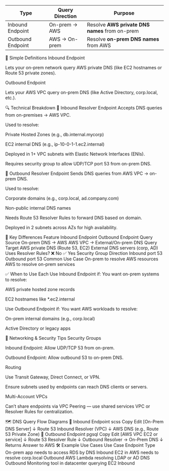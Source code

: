 | **Type**          | **Query Direction** | **Purpose**                                    |
| ----------------- | ------------------- | ---------------------------------------------- |
| Inbound Endpoint  | On-prem → AWS       | Resolve **AWS private DNS names** from on-prem |
| Outbound Endpoint | AWS → On-prem       | Resolve **on-prem DNS names** from AWS         |

🧠 Simple Definitions
Inbound Endpoint

Lets your on-prem network query AWS private DNS (like EC2 hostnames or Route 53 private zones).

Outbound Endpoint

Lets your AWS VPC query on-prem DNS (like Active Directory, corp.local, etc.).

🔍 Technical Breakdown
🔸 Inbound Resolver Endpoint
Accepts DNS queries from on-premises → AWS VPC.

Used to resolve:

Private Hosted Zones (e.g., db.internal.mycorp)

EC2 internal DNS (e.g., ip-10-0-1-1.ec2.internal)

Deployed in 1+ VPC subnets with Elastic Network Interfaces (ENIs).

Requires security group to allow UDP/TCP port 53 from on-prem DNS.

🔸 Outbound Resolver Endpoint
Sends DNS queries from AWS VPC → on-prem DNS.

Used to resolve:

Corporate domains (e.g., corp.local, ad.company.com)

Non-public internal DNS names

Needs Route 53 Resolver Rules to forward DNS based on domain.

Deployed in 2 subnets across AZs for high availability.

🔁 Key Differences
Feature	Inbound Endpoint	Outbound Endpoint
Query Source	On-prem DNS → AWS	AWS VPC → External/On-prem DNS
Query Target	AWS private DNS (Route 53, EC2)	External DNS servers (corp, AD)
Uses Resolver Rules?	❌ No	✅ Yes
Security Group Direction	Inbound port 53	Outbound port 53
Common Use Case	On-prem to resolve AWS resources	AWS to resolve on-prem services

✅ When to Use Each
Use Inbound Endpoint if:
You want on-prem systems to resolve:

AWS private hosted zone records

EC2 hostnames like *.ec2.internal

Use Outbound Endpoint if:
You want AWS workloads to resolve:

On-prem internal domains (e.g., corp.local)

Active Directory or legacy apps

🔐 Networking & Security Tips
Security Groups

Inbound Endpoint: Allow UDP/TCP 53 from on-prem.

Outbound Endpoint: Allow outbound 53 to on-prem DNS.

Routing

Use Transit Gateway, Direct Connect, or VPN.

Ensure subnets used by endpoints can reach DNS clients or servers.

Multi-Account VPCs

Can’t share endpoints via VPC Peering — use shared services VPC or Resolver Rules for centralization.

🗺️ DNS Query Flow Diagrams
🔸 Inbound Endpoint
scss
Copy
Edit
[On-Prem DNS Server]
        ↓
Route 53 Inbound Resolver (VPC)
        ↓
AWS DNS (e.g., Route 53 Private Zone)
🔸 Outbound Endpoint
pgsql
Copy
Edit
[AWS VPC EC2 or service]
        ↓
Route 53 Resolver Rule
        ↓
Outbound Resolver → On-Prem DNS
        ↓
Returns Answer to AWS
🛠 Example Use Cases
Use Case	Endpoint Type
On-prem app needs to access RDS by DNS	Inbound
EC2 in AWS needs to resolve corp.local	Outbound
AWS Lambda resolving LDAP or AD DNS	Outbound
Monitoring tool in datacenter querying EC2	Inbound

